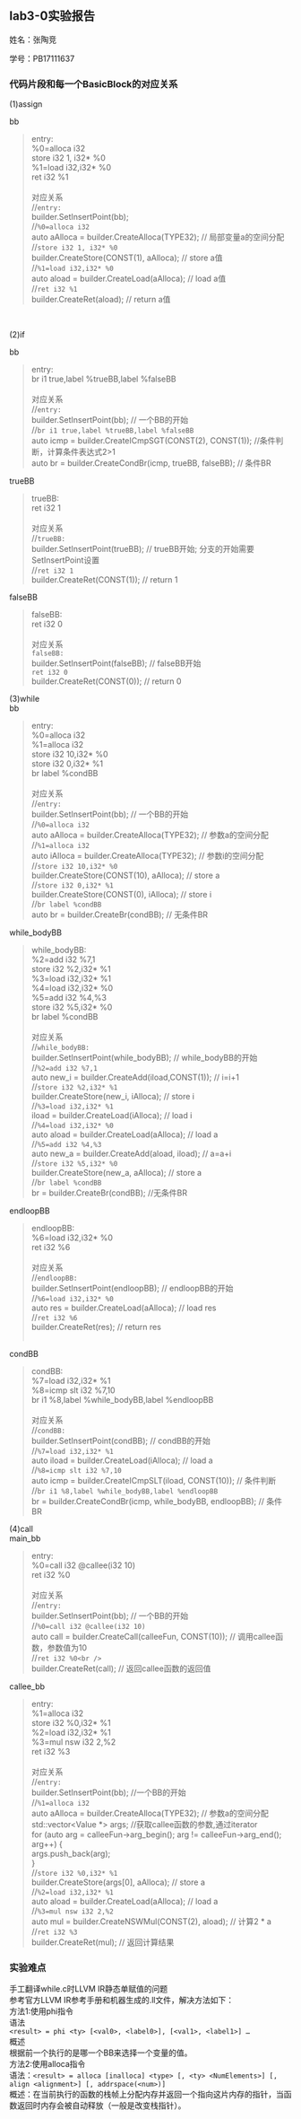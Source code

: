 ## lab3-0实验报告

姓名：张陶竞

学号：PB17111637

### 代码片段和每一个BasicBlock的对应关系

(1)assign<br />

bb<br />
> entry:<br />
  %0=alloca i32<br />
  store i32 1, i32* %0<br />
  %1=load i32,i32* %0<br />
  ret i32 %1  <br /><br />
对应关系<br />
>  //`entry:`<br />
> builder.SetInsertPoint(bb);  <br />
  //`%0=alloca i32`<br />
  auto aAlloca = builder.CreateAlloca(TYPE32);  // 局部变量a的空间分配<br />
  //`store i32 1, i32* %0`<br />
  builder.CreateStore(CONST(1), aAlloca);  // store a值<br />
  //`%1=load i32,i32* %0`<br />
  auto aload = builder.CreateLoad(aAlloca);  // load a值<br />
  //`ret i32 %1`  <br />
  builder.CreateRet(aload);  // return a值<br />

<br />

(2)if<br />

bb<br />
>entry:<br />
  br i1 true,label %trueBB,label %falseBB<br /><br />
对应关系<br />
>//`entry:`<br />
> builder.SetInsertPoint(bb);  // 一个BB的开始  
//`br i1 true,label %trueBB,label %falseBB`<br />
  auto icmp = builder.CreateICmpSGT(CONST(2), CONST(1));  //条件判断，计算条件表达式2>1<br />
  auto br = builder.CreateCondBr(icmp, trueBB, falseBB);  // 条件BR<br />

trueBB

>trueBB:<br />
  ret i32 1<br /><br />
对应关系<br />
//`trueBB:`<br />
>builder.SetInsertPoint(trueBB);  // trueBB开始; 分支的开始需要SetInsertPoint设置<br />
>//`ret i32 1`<br />
  builder.CreateRet(CONST(1));  // return 1<br />

falseBB

>falseBB:<br />
  ret i32 0<br /><br />
对应关系<br />
>`falseBB:`<br />
>builder.SetInsertPoint(falseBB);  // falseBB开始<br />
>`ret i32 0`<br />
  builder.CreateRet(CONST(0));  // return 0<br />

(3)while<br />
bb<br />
>entry:<br />
  %0=alloca i32<br />
  %1=alloca i32<br />
  store i32 10,i32* %0<br />
  store i32 0,i32* %1<br />
  br label %condBB<br /><br />
对应关系<br />
//`entry:`<br />
>builder.SetInsertPoint(bb);  // 一个BB的开始<br />
>//`%0=alloca i32`<br />
  auto aAlloca = builder.CreateAlloca(TYPE32);   // 参数a的空间分配<br />
//`%1=alloca i32`<br />
  auto iAlloca = builder.CreateAlloca(TYPE32);   // 参数i的空间分配<br />
//`store i32 10,i32* %0`<br />
  builder.CreateStore(CONST(10), aAlloca);  // store a<br />
//`store i32 0,i32* %1`<br />
  builder.CreateStore(CONST(0), iAlloca);  // store i<br />
//`br label %condBB`<br />
  auto br = builder.CreateBr(condBB);  // 无条件BR<br />

while_bodyBB<br />
>while_bodyBB:<br />
  %2=add i32 %7,1<br />
  store i32 %2,i32* %1<br />
  %3=load i32,i32* %1<br />
  %4=load i32,i32* %0<br />
  %5=add i32 %4,%3<br />
  store i32 %5,i32* %0<br />
  br label %condBB<br /><br />
对应关系<br />
//`while_bodyBB:`<br />
>builder.SetInsertPoint(while_bodyBB);  // while_bodyBB的开始<br />
>//`%2=add i32 %7,1`<br />
  auto new_i = builder.CreateAdd(iload,CONST(1));  // i=i+1<br />
//`store i32 %2,i32* %1`<br />
  builder.CreateStore(new_i, iAlloca);  // store i<br />
//`%3=load i32,i32* %1`<br />
  iload = builder.CreateLoad(iAlloca);  // load i<br />
//`%4=load i32,i32* %0`<br />
  auto aload = builder.CreateLoad(aAlloca);  // load a<br />
//`%5=add i32 %4,%3`<br />
  auto new_a = builder.CreateAdd(aload, iload);  // a=a+i <br />
//`store i32 %5,i32* %0`<br />
  builder.CreateStore(new_a, aAlloca);  // store a<br />
//`br label %condBB`<br />
  br = builder.CreateBr(condBB);  //无条件BR<br />

endloopBB<br />

>endloopBB:<br />
  %6=load i32,i32* %0<br />
  ret i32 %6<br /><br />
对应关系<br />
//`endloopBB:`<br />
>builder.SetInsertPoint(endloopBB);  // endloopBB的开始<br />
>//`%6=load i32,i32* %0`<br />
  auto res = builder.CreateLoad(aAlloca);  // load res  <br />
//`ret i32 %6`<br />
  builder.CreateRet(res);  // return res<br /><br />

condBB<br />
>condBB:<br />
  %7=load i32,i32* %1<br />
  %8=icmp slt i32 %7,10<br />
  br i1 %8,label %while_bodyBB,label %endloopBB<br /><br />
对应关系<br />
//`condBB:`<br />
>builder.SetInsertPoint(condBB);  // condBB的开始<br />
>//`%7=load i32,i32* %1`<br />
  auto iload = builder.CreateLoad(iAlloca);  // load a<br />
//`%8=icmp slt i32 %7,10`<br />
  auto icmp = builder.CreateICmpSLT(iload, CONST(10));  // 条件判断<br />
//`br i1 %8,label %while_bodyBB,label %endloopBB`<br />
  br = builder.CreateCondBr(icmp, while_bodyBB, endloopBB);  // 条件BR<br />



(4)call<br />
main_bb<br />
>entry:<br />
  %0=call i32 @callee(i32 10)<br />
  ret i32 %0<br /><br />
对应关系<br />
//`entry:`<br />
  builder.SetInsertPoint(bb);  // 一个BB的开始<br />
//`%0=call i32 @callee(i32 10)`<br />
  auto call = builder.CreateCall(calleeFun, CONST(10));  // 调用callee函数，参数值为10<br />
//`ret i32 %0<br />`<br />
  builder.CreateRet(call);  // 返回callee函数的返回值<br />

callee_bb<br />
>entry:<br />
  %1=alloca i32<br />
  store i32 %0,i32* %1<br />
  %2=load i32,i32* %1<br />
  %3=mul nsw i32 2,%2<br />
  ret i32 %3<br /><br />
对应关系<br />
>//`entry:`<br />
  builder.SetInsertPoint(bb);  //一个BB的开始<br />
//`%1=alloca i32`<br />
  auto aAlloca = builder.CreateAlloca(TYPE32);    // 参数a的空间分配<br />
  std::vector<Value *> args;  //获取callee函数的参数,通过iterator<br />
  for (auto arg = calleeFun->arg_begin(); arg != calleeFun->arg_end(); arg++) {<br />
    args.push_back(arg);<br />
  }<br />
//`store i32 %0,i32* %1`<br />
  builder.CreateStore(args[0], aAlloca);  // store a<br />
//`%2=load i32,i32* %1`<br />
  auto aload = builder.CreateLoad(aAlloca);  // load a<br />
//`%3=mul nsw i32 2,%2`<br />
  auto mul = builder.CreateNSWMul(CONST(2), aload);   // 计算2 * a<br />
//`ret i32 %3`<br /> 
  builder.CreateRet(mul);  // 返回计算结果<br />
### 实验难点
手工翻译while.c时LLVM IR静态单赋值的问题<br />
参考官方LLVM IR参考手册和机器生成的.ll文件，解决方法如下：<br />
方法1:使用phi指令<br />
语法<br />`<result> = phi <ty> [<val0>, <label0>], [<val1>, <label1>] …`<br />
概述<br />
根据前一个执行的是哪一个BB来选择一个变量的值。<br />
方法2:使用alloca指令<br />
语法：`<result> = alloca [inalloca] <type> [, <ty> <NumElements>] [, align <alignment>] [, addrspace(<num>)]`<br />
概述：在当前执行的函数的栈帧上分配内存并返回一个指向这片内存的指针，当函数返回时内存会被自动释放（一般是改变栈指针）。<br />

